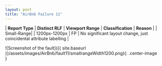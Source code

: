 ```yaml
---
layout: post
title: "AirBnb Failure 11"
---
```

| **Report Type** | **Distinct RLF** | **Viewport Range** | **Classification** | **Reason** |
| Small-Range|  | 1200px-1200px | FP | No significant layout change, just coincidental attribute labelling | 

![Screenshot of the fault]({{ site.baseurl }}/assets/images/AirBnb/fault11/smallrangeWidth1200.png){: .center-image }